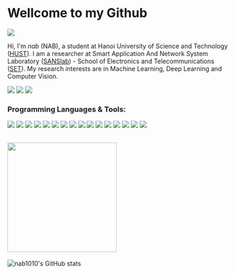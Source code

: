 
# Wellcome to my Github
![](https://visitor-badge.glitch.me/badge?page_id=nab1010&left_color=gray&right_color=purple)

Hi, I'm _nab_ (NAB), a student at Hanoi University of Science and Technology ([HUST](https://www.hust.edu.vn/)). I am a researcher at Smart Application And Network System Laboratory ([SANSlab](https://sanslab.vn/)) - School of Electronics and Telecommunications ([SET](http://set.hust.edu.vn/)). My research interests are in Machine Learning, Deep Learning and Computer Vision.

[![](https://img.shields.io/badge/website-000000?style=for-the-badge&logo=About.me&logoColor=white)](https://nabblog.me/)
[![](https://img.shields.io/badge/LinkedIn-0077B5?style=for-the-badge&logo=linkedin&logoColor=white)](https://www.linkedin.com/in/nab1010/)
[![](https://img.shields.io/badge/Gmail-D14836?style=for-the-badge&logo=gmail&logoColor=white)](MAILTO:nab1010.work@gmail.com)


### Programming Languages & Tools:

![](https://img.shields.io/badge/Python-informational?style=flat&logo=python&logoColor=326c98&color=gray)
![](https://img.shields.io/badge/C-informational?style=flat&logo=C&logoColor=25318c&color=gray)
![](https://img.shields.io/badge/C++-informational?style=flat&logo=c%2B%2B&logoColor=08417b&color=gray)
![](https://img.shields.io/badge/TensorRT-informational?style=flat&logo=NVIDIA&&logoColor=6eae1a&color=gray)
![](https://img.shields.io/badge/OpenCV-informational?style=flat&logo=OpenCV&&logoColor=f20001&color=gray)
![](https://img.shields.io/badge/TensorFlow-informational?style=flat&logo=TensorFlow&&logoColor=e9891f&color=gray)
![](https://img.shields.io/badge/HTML5-informational?style=flat&logo=HTML5&logoColor=d84924&color=gray)
![](https://img.shields.io/badge/CSS3-informational?style=flat&logo=CSS3&logoColor=3f86cf&color=gray)
![](https://img.shields.io/badge/Javascript-informational?style=flat&logo=javascript&&logoColor=e4d04b&color=gray)
![](https://img.shields.io/badge/PHP-informational?style=flat&logo=php&&logoColor=7175aa&color=gray)
![](https://img.shields.io/badge/MySQL-informational?style=flat&logo=mysql&&logoColor=2f9ff2&color=gray)
![](https://img.shields.io/badge/VS_Code-informational?style=flat&logo=visual-studio-code&logoColor=1374c2&color=gray)
![](https://img.shields.io/badge/Github-informational?style=flat&logo=github&logoColor=black&color=gray)
![](https://img.shields.io/badge/Photoshop-informational?style=flat&logo=Adobe+Photoshop&&logoColor=2f9ff2&color=gray)
![](https://img.shields.io/badge/AfterEffects-informational?style=flat&logo=Adobe+After+Effects&&logoColor=d295f0&color=gray)
![](https://img.shields.io/badge/PremierePro-informational?style=flat&logo=Adobe+Premiere+Pro&&logoColor=be80f2&color=gray)

## <img height="247" src="https://github.com/nab1010/nab1010/blob/d05b1aaa45506e20ff2bcd2018610ec0e59ba08f/assets/naruto.gif"/>

![nab1010's GitHub stats](https://github-readme-stats.vercel.app/api?username=nab1010&show_icons=true&theme=radical)

